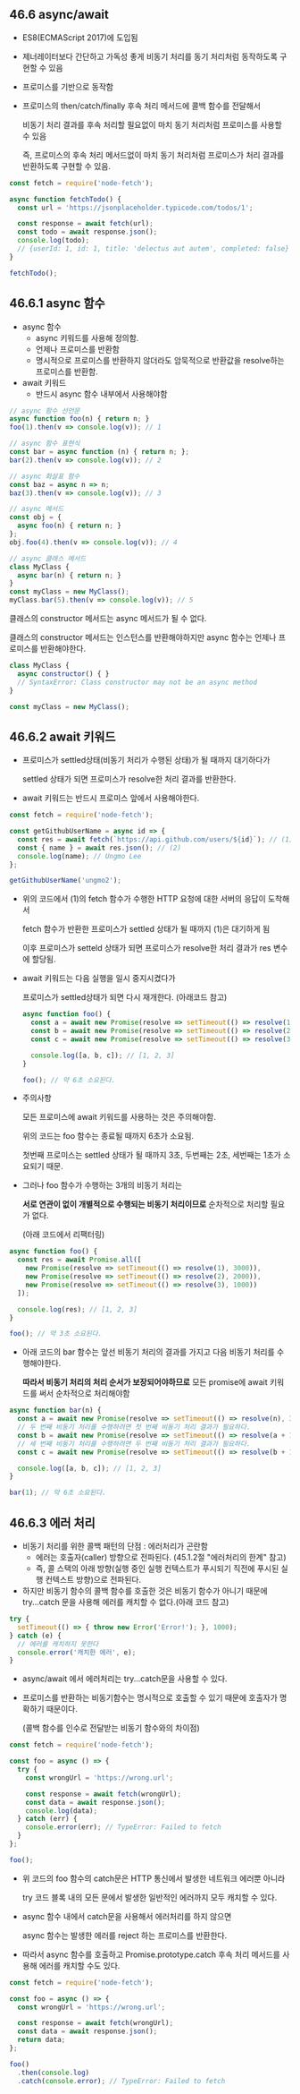 ## 46.6 async/await

- ES8(ECMAScript 2017)에 도입됨
- 제너레이터보다 간단하고 가독성 좋게 비동기 처리를 동기 처리처럼 동작하도록 구현할 수 있음

- 프로미스를 기반으로 동작함

- 프로미스의 then/catch/finally 후속 처리 메서드에 콜백 함수를 전달해서

  비동기 처리 결과를 후속 처리할 필요없이 마치 동기 처리처럼 프로미스를 사용할 수 있음

  즉, 프로미스의 후속 처리 메서드없이 마치 동기 처리처럼 프로미스가 처리 결과를 반환하도록 구현할 수 있음.

```javascript
const fetch = require('node-fetch');

async function fetchTodo() {
  const url = 'https://jsonplaceholder.typicode.com/todos/1';

  const response = await fetch(url);
  const todo = await response.json();
  console.log(todo);
  // {userId: 1, id: 1, title: 'delectus aut autem', completed: false}
}

fetchTodo();
```



## 46.6.1 async 함수

- async 함수
  - async 키워드를 사용해 정의함.
  - 언제나 프로미스를 반환함
  - 명시적으로 프로미스를 반환하지 않더라도 암묵적으로 반환값을 resolve하는 프로미스를 반환함.
- await 키워드
  - 반드시 async 함수 내부에서 사용해야함

```javascript
// async 함수 선언문
async function foo(n) { return n; }
foo(1).then(v => console.log(v)); // 1

// async 함수 표현식
const bar = async function (n) { return n; };
bar(2).then(v => console.log(v)); // 2

// async 화살표 함수
const baz = async n => n;
baz(3).then(v => console.log(v)); // 3

// async 메서드
const obj = {
  async foo(n) { return n; }
};
obj.foo(4).then(v => console.log(v)); // 4

// async 클래스 메서드
class MyClass {
  async bar(n) { return n; }
}
const myClass = new MyClass();
myClass.bar(5).then(v => console.log(v)); // 5
```



클래스의 constructor 메서드는 async 메서드가 될 수 없다.

클래스의 constructor 메서드는 인스턴스를 반환해야하지만 async 함수는 언제나 프로미스를 반환해야한다.

```javascript
class MyClass {
  async constructor() { }
  // SyntaxError: Class constructor may not be an async method
}

const myClass = new MyClass();
```



## 46.6.2 await 키워드

- 프로미스가 settled상태(비동기 처리가 수행된 상태)가 될 때까지 대기하다가 

  settled 상태가 되면 프로미스가 resolve한 처리 결과를 반환한다. 

- await 키워드는 반드시 프로미스 앞에서 사용해야한다.

```javascript
const fetch = require('node-fetch');

const getGithubUserName = async id => {
  const res = await fetch(`https://api.github.com/users/${id}`); // (1)
  const { name } = await res.json(); // (2)
  console.log(name); // Ungmo Lee
};

getGithubUserName('ungmo2');
```

- 위의 코드에서 (1)의 fetch 함수가 수행한 HTTP 요청에 대한 서버의 응답이 도착해서

  fetch 함수가 반환한 프로미스가 settled 상태가 될 때까지 (1)은 대기하게 됨

  이후 프로미스가 setteld 상태가 되면 프로미스가 resolve한 처리 결과가 res  변수에 할당됨.



- await 키워드는 다음 실행을 일시 중지시켰다가 

  프로미스가 settled상태가 되면 다시 재개한다. (아래코드 참고)

  ```javascript
  async function foo() {
    const a = await new Promise(resolve => setTimeout(() => resolve(1), 3000));
    const b = await new Promise(resolve => setTimeout(() => resolve(2), 2000));
    const c = await new Promise(resolve => setTimeout(() => resolve(3), 1000));
  
    console.log([a, b, c]); // [1, 2, 3]
  }
  
  foo(); // 약 6초 소요된다.
  ```

- 주의사항

  모든 프로미스에 await 키워드를 사용하는 것은 주의해야함.

  위의 코드는 foo 함수는 종료될 때까지 6초가 소요됨.

  첫번째 프로미스는 settled 상태가 될 때까지 3초, 두번째는 2초, 세번째는 1초가 소요되기 때문.

- 그러나 foo 함수가 수행하는 3개의 비동기 처리는 

  **서로 연관이 없이 개별적으로 수행되는 비동기 처리이므로** 순차적으로 처리할 필요가 없다. 

  (아래 코드에서 리팩터링)

```javascript
async function foo() {
  const res = await Promise.all([
    new Promise(resolve => setTimeout(() => resolve(1), 3000)),
    new Promise(resolve => setTimeout(() => resolve(2), 2000)),
    new Promise(resolve => setTimeout(() => resolve(3), 1000))
  ]);

  console.log(res); // [1, 2, 3]
}

foo(); // 약 3초 소요된다.
```



- 아래 코드의 bar 함수는 앞선 비동기 처리의 결과를 가지고 다음 비동기 처리를 수행해야한다.

  **따라서 비동기 처리의 처리 순서가 보장되어야하므로** 모든 promise에 await 키워드를 써서 순차적으로 처리해야함

```javascript
async function bar(n) {
  const a = await new Promise(resolve => setTimeout(() => resolve(n), 3000));
  // 두 번째 비동기 처리를 수행하려면 첫 번째 비동기 처리 결과가 필요하다.
  const b = await new Promise(resolve => setTimeout(() => resolve(a + 1), 2000));
  // 세 번째 비동기 처리를 수행하려면 두 번째 비동기 처리 결과가 필요하다.
  const c = await new Promise(resolve => setTimeout(() => resolve(b + 1), 1000));

  console.log([a, b, c]); // [1, 2, 3]
}

bar(1); // 약 6초 소요된다.
```



## 46.6.3 에러 처리

- 비동기 처리를 위한 콜백 패턴의 단점 : 에러처리가 곤란함
  - 에러는 호출자(caller) 방향으로 전파된다. (45.1.2절 "에러처리의 한계" 참고)
  - 즉, 콜 스택의 아래 방향(실행 중인 실행 컨텍스트가 푸시되기 직전에 푸시된 실행 컨텍스트 방향)으로 전파된다.
- 하지만 비동기 함수의 콜백 함수를 호출한 것은 비동기 함수가 아니기 때문에 try...catch 문을 사용해 에러를 캐치할 수 없다.(아래 코드 참고)

```javascript
try {
  setTimeout(() => { throw new Error('Error!'); }, 1000);
} catch (e) {
  // 에러를 캐치하지 못한다
  console.error('캐치한 에러', e);
}
```



- async/await 에서 에러처리는 try...catch문을 사용할 수 있다.

- 프로미스를 반환하는 비동기함수는 명시적으로 호출할 수 있기 때문에 호출자가 명확하기 때문이다.

  (콜백 함수를 인수로 전달받는 비동기 함수와의 차이점)

```javascript
const fetch = require('node-fetch');

const foo = async () => {
  try {
    const wrongUrl = 'https://wrong.url';

    const response = await fetch(wrongUrl);
    const data = await response.json();
    console.log(data);
  } catch (err) {
    console.error(err); // TypeError: Failed to fetch
  }
};

foo();

```



- 위 코드의 foo 함수의 catch문은 HTTP 통신에서 발생한 네트워크 에러뿐 아니라

  try 코드 블록 내의 모든 문에서 발생한 일반적인 에러까지 모두 캐치할 수 있다.

- async 함수 내에서 catch문을 사용해서 에러처리를 하지 않으면

  async 함수는 발생한 에러를 reject 하는 프로미스를 반환한다.

- 따라서 async 함수를 호출하고 Promise.prototype.catch 후속 처리 메서드를 사용해 에러를 캐치할 수도 있다. 

```javascript
const fetch = require('node-fetch');

const foo = async () => {
  const wrongUrl = 'https://wrong.url';

  const response = await fetch(wrongUrl);
  const data = await response.json();
  return data;
};

foo()
  .then(console.log)
  .catch(console.error); // TypeError: Failed to fetch
```

